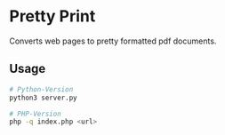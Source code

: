 # Pretty Print

Converts web pages to pretty formatted pdf documents.


## Usage

```sh
# Python-Version
python3 server.py

# PHP-Version
php -q index.php <url>
```
